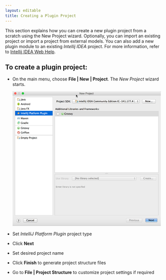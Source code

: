 ```yaml
---
layout: editable
title: Creating a Plugin Project
---
```


This section explains how you can create a new plugin project from a scratch using the New Project wizard.
Optionally, you can import an existing project or import a project from external models.
You can also add a new plugin module to an existing *Intellij IDEA*  project.
For more information, refer to
[Intellij IDEA Web Help](http://www.jetbrains.com/idea/webhelp/index.jsp?reference.dialogs.new.project).

## To create a plugin project:

*  On the main menu, choose **File \| New \| Project**. The *New Project*
   wizard starts.

   ![New Project Wizard](/img/creating_plugin_project/new_project_wizard.png)

*  Set *IntelliJ Platform Plugin* project type

*  Click **Next**

*  Set desired project name

*  Click **Finish** to generate project structure files

*  Go to **File \| Project Structure** to customize project settings if required